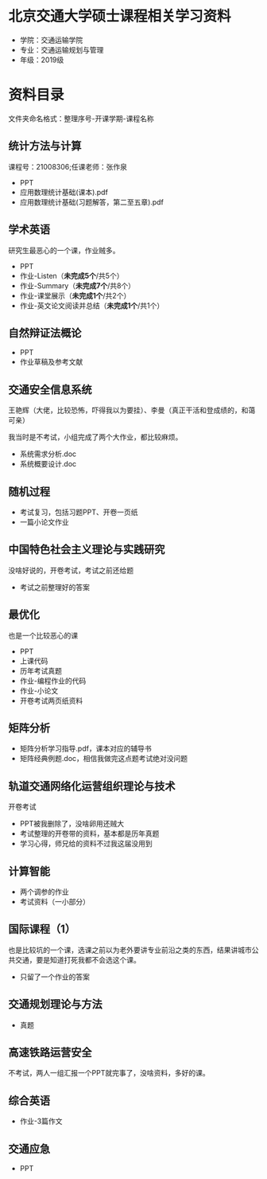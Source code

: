 # 北京交通大学硕士课程相关学习资料
* 学院：交通运输学院
* 专业：交通运输规划与管理
* 年级：2019级

# 资料目录
文件夹命名格式：整理序号-开课学期-课程名称

## 统计方法与计算
课程号：21008306;任课老师：张作泉
* PPT
* 应用数理统计基础(课本).pdf
* 应用数理统计基础(习题解答，第二至五章).pdf

## 学术英语
研究生最恶心的一个课，作业贼多。
* PPT
* 作业-Listen（**未完成5个**/共5个）
* 作业-Summary（**未完成7个**/共8个）
* 作业-课堂展示（**未完成1个**/共2个）
* 作业-英文论文阅读并总结（**未完成1个**/共1个）

## 自然辩证法概论
* PPT
* 作业草稿及参考文献

## 交通安全信息系统
王艳辉（大佬，比较恐怖，吓得我以为要挂）、李曼（真正干活和登成绩的，和蔼可亲）

我当时是不考试，小组完成了两个大作业，都比较麻烦。
* 系统需求分析.doc
* 系统概要设计.doc

## 随机过程
* 考试复习，包括习题PPT、开卷一页纸
* 一篇小论文作业

## 中国特色社会主义理论与实践研究
没啥好说的，开卷考试，考试之前还给题
* 考试之前整理好的答案

## 最优化
也是一个比较恶心的课
* PPT
* 上课代码
* 历年考试真题
* 作业-编程作业的代码
* 作业-小论文
* 开卷考试两页纸资料

## 矩阵分析
* 矩阵分析学习指导.pdf，课本对应的辅导书
* 矩阵经典例题.doc，相信我做完这点题考试绝对没问题

## 轨道交通网络化运营组织理论与技术
开卷考试
* PPT被我删除了，没啥卵用还贼大
* 考试整理的开卷带的资料，基本都是历年真题
* 学习心得，师兄给的资料不过我这届没用到

## 计算智能
* 两个调参的作业
* 考试资料（一小部分）

## 国际课程（1）
也是比较坑的一个课，选课之前以为老外要讲专业前沿之类的东西，结果讲城市公共交通，要是知道打死我都不会选这个课。
* 只留了一个作业的答案

## 交通规划理论与方法
* 真题

## 高速铁路运营安全
不考试，两人一组汇报一个PPT就完事了，没啥资料，多好的课。

## 综合英语
* 作业-3篇作文

## 交通应急
* PPT
